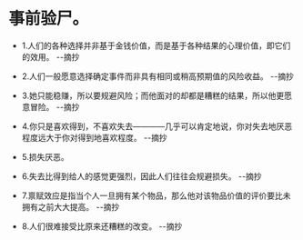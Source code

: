 # 事前验尸。

- 1.人们的各种选择并非基于金钱价值，而是基于各种结果的心理价值，即它们的效用。 --摘抄

- 2.人们一般愿意选择确定事件而非具有相同或稍高预期值的风险收益。 --摘抄

- 3.她只能稳赚，所以要规避风险；而他面对的却都是糟糕的结果，所以他更愿意冒险。 --摘抄

- 4.你只是喜欢得到，不喜欢失去————几乎可以肯定地说，你对失去地厌恶程度远大于你对得到地喜欢程度。 --摘抄

- 5.损失厌恶。

- 6.失去比得到给人的感觉更强烈，因此人们往往会规避损失。 --摘抄

- 7.禀赋效应是指当个人一旦拥有某个物品，那么他对该物品价值的评价要比未拥有之前大大提高。 --摘抄

- 8.人们很难接受比原来还糟糕的改变。 --摘抄
